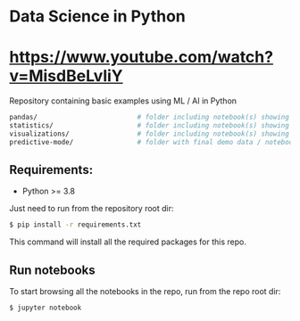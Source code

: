 # Data Science in Python
# https://www.youtube.com/watch?v=MisdBeLvliY

Repository containing basic examples using ML / AI in Python

```bash
pandas/                         # folder including notebook(s) showing how to use pandas
statistics/                     # folder including notebook(s) showing how to do statistical analysis
visualizations/                 # folder including notebook(s) showing how to visualize your data
predictive-mode/                # folder with final demo data / notebook
```

## Requirements:

- Python >= 3.8

Just need to run from the repository root dir:

```bash
$ pip install -r requirements.txt
```

This command will install all the required packages for this repo.

## Run notebooks

To start browsing all the notebooks in the repo, run from the repo root dir:

```bash
$ jupyter notebook
```
